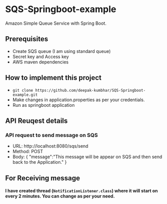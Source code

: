 # SQS-Springboot-example
Amazon Simple Queue Service with Spring Boot.

## Prerequisites
- Create SQS queue (I am using standard queue)
- Secret key and Access key
- AWS maven dependencies

## How to implement this project
- `git clone https://github.com/deepak-kumbhar/SQS-Springboot-example.git`
- Make changes in application.properties as per your credentials.
- Run as springboot application

## API Reuqest details
### API request to send message on SQS
- URL: http://localhost:8080/sqs/send
- Method: POST
- Body:
  {
	"message":"This message will be appear on SQS and then send back to the Application."
  }
  
## For Receiving message 
#### I have created thread (`NotificationListener.class`) where it will start on every 2 minutes. You can change as per your need.

